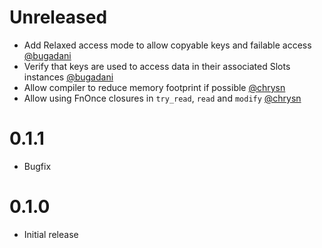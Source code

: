 Unreleased
==========
* Add Relaxed access mode to allow copyable keys and failable access [@bugadani](https://github.com/bugadani)
* Verify that keys are used to access data in their associated Slots instances [@bugadani](https://github.com/bugadani)
* Allow compiler to reduce memory footprint if possible [@chrysn](https://github.com/chrysn)
* Allow using FnOnce closures in `try_read`, `read` and `modify` [@chrysn](https://github.com/chrysn)

0.1.1
=====
* Bugfix

0.1.0
=====
* Initial release
